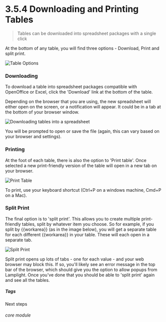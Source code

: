 # 3.5.4    Downloading and Printing Tables

> Tables can be downloaded into spreadsheet packages with a single click



At the bottom of any table, you will find three options - Download, Print and split print.

![Table Options](3.5.4a.png)

### Downloading

To download a table into spreadsheet packages compatible with OpenOffice or Excel, click the 'Download' link at the bottom of the table. 

Depending on the browser that you are using, the new spreadsheet will either open on the screen, or a notification will appear. It could be in a tab at the bottom of your browser window. 

![Downloading tables into a spreadsheet](3.5.4d.png)

You will be prompted to open or save the file (again, this can vary based on your browser and settings). 

### Printing

At the foot of each table, there is also the option to 'Print table'. Once selected a new print-friendly version of the table will open in a new tab on your browser. 

![Print Table](3.5.4b.png)

To print, use your keyboard shortcut (Ctrl+P on a windows machine, Cmd+P on a Mac).

### Split Print

The final option is to 'split print'. This allows you to create multiple print-friendly tables, split by whatever item you choose. So for example, if you split by {{workarea}} (as in the image below), you will get a separate table for each different {{workarea}} in your table. These will each open in a separate tab. 

![Split Print](3.5.4c.png)

Split print opens up lots of tabs - one for each value - and your web browser may block this.  If so, you'll likely see an error message in the top bar of the browser, which should give you the option to allow popups from Lamplight.  Once you've done that you should be able to 'split print' again and see all the tables.


##### Tags
Next steps

###### core module

